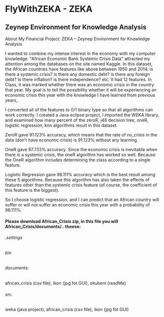 # FlyWithZEKA - ZEKA
## Zeynep Environment for Knowledge Analysis

About My Financial Project:  ZEKA – Zeynep Environment for Knowledge Analysis

I wanted to combine my intense interest in the economy with my computer knowledge. "African Economic Bank Systemic Crisis Data" attracted my attention among the databases on the site named Kaggle. In this dataset, the African countries have features like above  between 1950 and 2014:
is there a systemic crisis?
is there any domestic debt?
is there any foreign debt?
Is there inflation?
is there independence?
etc. It had 12 features. In Class, it was marked whether there was an economic crisis in the country that year. My goal is to tell the possibility whether it will be experiencing an economic crisis this year with the knowledge I have learned from previous years,.

I converted all of the features to 0/1 binary type so that all algorithms can work correctly. I created a Java eclipse project, I imported the WEKA library, and examined how many percent of the zeroR, j48 decision tree, oneR, logistic regression, knn algorithms result in this dataset.

ZeroR gave 91.123% accuracy, which means that the rate of no_crisis in the data (don’t have economic crisis) is 91.123% without any learning. 

OneR gave 97.733% accuracy. Since the economic crisis is inevitable when there is a systemic crisis, the oneR algorithm has worked so well. Because the OneR algorithm includes determining the class according to a single feature.

Logistic Regression gave 98.111% accuracy which is the best result among these 5 algorithms. Because this algorithm has also taken the effects of features other than the systemic crisis feature (of course, the coefficient of this feature is the biggest). 

So I choose logistic regression, and I can predict that an African country will suffer or will not suffer an economic crisis this year with a probability of 98.111%.

#### Please download African_Crisis zip, in this file you will African_Crisis/documents/.. theese: 

 ###### .settings
 ###### bin
###### documents:
 african_crisis (csv file),
 ikon (jpg fot GUI),
 okubeni (readMe)
###### src:
 weka (java project),
 african_crisis (csv file),
 ikon (jpg fot GUI)




